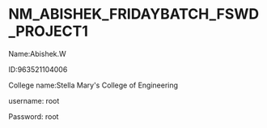 # NM_ABISHEK_FRIDAYBATCH_FSWD_PROJECT1
Name:Abishek.W

ID:963521104006

College name:Stella Mary's College of Engineering

username: root

Password: root
